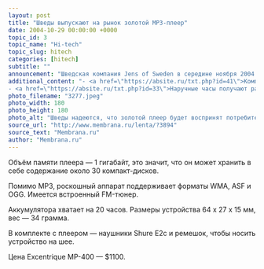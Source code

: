 ```yaml
---
layout: post
title: "Шведы выпускают на рынок золотой MP3-плеер"
date: 2004-10-29 00:00:00 +0000
topic_id: 3
topic_name: "Hi-tech"
topic_slug: hitech
categories: [hitech]
subtitle: ""
announcement: "Шведская компания Jens of Sweden в середине ноября 2004 года выпустит на рынок драгоценный MP3-плеер с золотым покрытием (24 карата) под названием JoS Excentrique MP-400."
additional_content: "- <a href=\"https://absite.ru/txt.php?id=41\">Компьютерщики, инженеры и учёные разработали ускоритель открытий</a>
- <a href=\"https://absite.ru/txt.php?id=33\">Наручные часы получают рассылку новостей</a>"
photo_filename: "3277.jpeg"
photo_width: 180
photo_height: 180
photo_alt: "Шведы надеются, что золотой плеер будет воспринят потребителями как отличный рождественский подарок (фото с сайта i4u.com)"
source_url: "http://www.membrana.ru/lenta/?3894"
source_text: "Membrana.ru"
author: "Membrana.ru"
---
```

Объём памяти плеера — 1 гигабайт, это значит, что он может хранить в себе содержание около 30 компакт-дисков.

Помимо MP3, роскошный аппарат поддерживает форматы WMA, ASF и OGG. Имеется встроенный FM-тюнер.

Аккумулятора хватает на 20 часов. Размеры устройства 64 x 27 x 15 мм, вес — 34 грамма.

В комплекте с плеером — наушники Shure E2c и ремешок, чтобы носить устройство на шее.

Цена Excentrique MP-400 — $1100.
